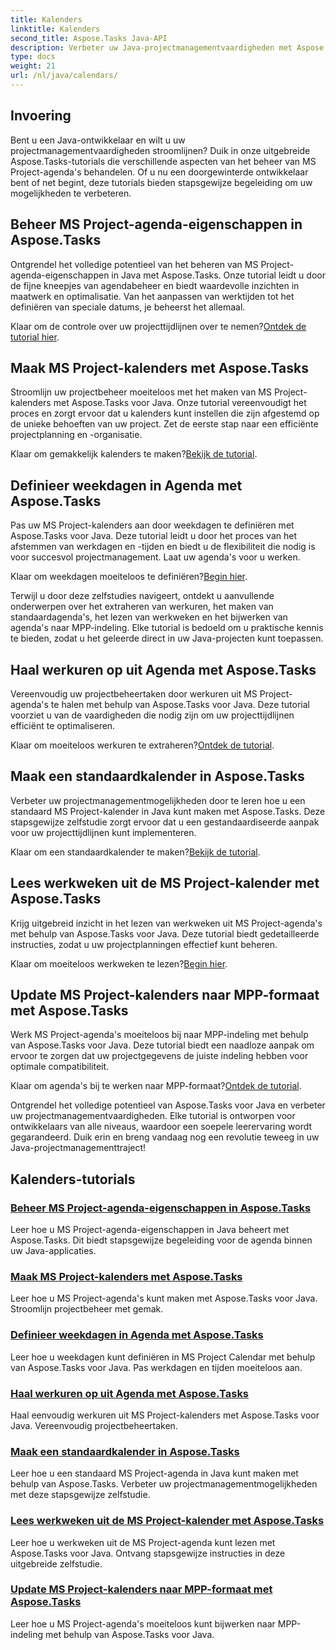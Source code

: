 ```yaml
---
title: Kalenders
linktitle: Kalenders
second_title: Aspose.Tasks Java-API
description: Verbeter uw Java-projectmanagementvaardigheden met Aspose.Tasks-tutorials. Beheers het agendabeheer, creëer, definieer weekdagen en update agenda's met gemak.
type: docs
weight: 21
url: /nl/java/calendars/
---
```

## Invoering

Bent u een Java-ontwikkelaar en wilt u uw projectmanagementvaardigheden stroomlijnen? Duik in onze uitgebreide Aspose.Tasks-tutorials die verschillende aspecten van het beheer van MS Project-agenda's behandelen. Of u nu een doorgewinterde ontwikkelaar bent of net begint, deze tutorials bieden stapsgewijze begeleiding om uw mogelijkheden te verbeteren.

## Beheer MS Project-agenda-eigenschappen in Aspose.Tasks
Ontgrendel het volledige potentieel van het beheren van MS Project-agenda-eigenschappen in Java met Aspose.Tasks. Onze tutorial leidt u door de fijne kneepjes van agendabeheer en biedt waardevolle inzichten in maatwerk en optimalisatie. Van het aanpassen van werktijden tot het definiëren van speciale datums, je beheerst het allemaal.

 Klaar om de controle over uw projecttijdlijnen over te nemen?[Ontdek de tutorial hier](./properties/).

## Maak MS Project-kalenders met Aspose.Tasks
Stroomlijn uw projectbeheer moeiteloos met het maken van MS Project-kalenders met Aspose.Tasks voor Java. Onze tutorial vereenvoudigt het proces en zorgt ervoor dat u kalenders kunt instellen die zijn afgestemd op de unieke behoeften van uw project. Zet de eerste stap naar een efficiënte projectplanning en -organisatie.

 Klaar om gemakkelijk kalenders te maken?[Bekijk de tutorial](./create/).

## Definieer weekdagen in Agenda met Aspose.Tasks
Pas uw MS Project-kalenders aan door weekdagen te definiëren met Aspose.Tasks voor Java. Deze tutorial leidt u door het proces van het afstemmen van werkdagen en -tijden en biedt u de flexibiliteit die nodig is voor succesvol projectmanagement. Laat uw agenda's voor u werken.

 Klaar om weekdagen moeiteloos te definiëren?[Begin hier](./define-weekdays/).

Terwijl u door deze zelfstudies navigeert, ontdekt u aanvullende onderwerpen over het extraheren van werkuren, het maken van standaardagenda's, het lezen van werkweken en het bijwerken van agenda's naar MPP-indeling. Elke tutorial is bedoeld om u praktische kennis te bieden, zodat u het geleerde direct in uw Java-projecten kunt toepassen.

## Haal werkuren op uit Agenda met Aspose.Tasks
Vereenvoudig uw projectbeheertaken door werkuren uit MS Project-agenda's te halen met behulp van Aspose.Tasks voor Java. Deze tutorial voorziet u van de vaardigheden die nodig zijn om uw projecttijdlijnen efficiënt te optimaliseren.

 Klaar om moeiteloos werkuren te extraheren?[Ontdek de tutorial](./working-hours/).

## Maak een standaardkalender in Aspose.Tasks
Verbeter uw projectmanagementmogelijkheden door te leren hoe u een standaard MS Project-kalender in Java kunt maken met Aspose.Tasks. Deze stapsgewijze zelfstudie zorgt ervoor dat u een gestandaardiseerde aanpak voor uw projecttijdlijnen kunt implementeren.

 Klaar om een standaardkalender te maken?[Bekijk de tutorial](./make-standard/).

## Lees werkweken uit de MS Project-kalender met Aspose.Tasks
Krijg uitgebreid inzicht in het lezen van werkweken uit MS Project-agenda's met behulp van Aspose.Tasks voor Java. Deze tutorial biedt gedetailleerde instructies, zodat u uw projectplanningen effectief kunt beheren.

 Klaar om moeiteloos werkweken te lezen?[Begin hier](./read-work-weeks/).

## Update MS Project-kalenders naar MPP-formaat met Aspose.Tasks
Werk MS Project-agenda's moeiteloos bij naar MPP-indeling met behulp van Aspose.Tasks voor Java. Deze tutorial biedt een naadloze aanpak om ervoor te zorgen dat uw projectgegevens de juiste indeling hebben voor optimale compatibiliteit.

 Klaar om agenda's bij te werken naar MPP-formaat?[Ontdek de tutorial](./update-to-mpp/).

Ontgrendel het volledige potentieel van Aspose.Tasks voor Java en verbeter uw projectmanagementvaardigheden. Elke tutorial is ontworpen voor ontwikkelaars van alle niveaus, waardoor een soepele leerervaring wordt gegarandeerd. Duik erin en breng vandaag nog een revolutie teweeg in uw Java-projectmanagementtraject!
## Kalenders-tutorials
### [Beheer MS Project-agenda-eigenschappen in Aspose.Tasks](./properties/)
Leer hoe u MS Project-agenda-eigenschappen in Java beheert met Aspose.Tasks. Dit biedt stapsgewijze begeleiding voor de agenda binnen uw Java-applicaties.
### [Maak MS Project-kalenders met Aspose.Tasks](./create/)
Leer hoe u MS Project-agenda's kunt maken met Aspose.Tasks voor Java. Stroomlijn projectbeheer met gemak.
### [Definieer weekdagen in Agenda met Aspose.Tasks](./define-weekdays/)
Leer hoe u weekdagen kunt definiëren in MS Project Calendar met behulp van Aspose.Tasks voor Java. Pas werkdagen en tijden moeiteloos aan.
### [Haal werkuren op uit Agenda met Aspose.Tasks](./working-hours/)
Haal eenvoudig werkuren uit MS Project-kalenders met Aspose.Tasks voor Java. Vereenvoudig projectbeheertaken.
### [Maak een standaardkalender in Aspose.Tasks](./make-standard/)
Leer hoe u een standaard MS Project-agenda in Java kunt maken met behulp van Aspose.Tasks. Verbeter uw projectmanagementmogelijkheden met deze stapsgewijze zelfstudie.
### [Lees werkweken uit de MS Project-kalender met Aspose.Tasks](./read-work-weeks/)
Leer hoe u werkweken uit de MS Project-agenda kunt lezen met Aspose.Tasks voor Java. Ontvang stapsgewijze instructies in deze uitgebreide zelfstudie.
### [Update MS Project-kalenders naar MPP-formaat met Aspose.Tasks](./update-to-mpp/)
Leer hoe u MS Project-agenda's moeiteloos kunt bijwerken naar MPP-indeling met behulp van Aspose.Tasks voor Java.